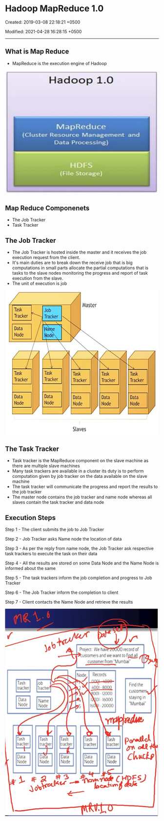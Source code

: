 # Hadoop MapReduce 1.0

Created: 2019-03-08 22:18:21 +0500

Modified: 2021-04-28 16:28:15 +0500

---

## What is Map Reduce

- MapReduce is the execution engine of Hadoop

![Hadoop 1.0 MapReduce (Cluster Resource Management and Data Processing) HDFS (File Storage) ](../../../media/Technologies-Apache-Hadoop-MapReduce-1.0-image1.jpg)

## Map Reduce Componenets

- The Job Tracker
- Task Tracker

## The Job Tracker

- The Job Tracker is hosted inside the master and it receives the job execution request from the client.
- It's main duties are to break down the receive job that is big computations in small parts allocate the partial computations that is tasks to the slave nodes monitoring the progress and report of task execution from the slave.
- The unit of execution is job

![Task Tracker Data Node Task Tracker Data Job Tracker ode Task Tracker Data Master Task Tracker Data Node Slaves Task Tracker Data Node Task Tracker Data Node ](../../../media/Technologies-Apache-Hadoop-MapReduce-1.0-image2.jpg)

## The Task Tracker

- Task tracker is the MapReduce component on the slave machine as there are multiple slave machines
- Many task trackers are available in a cluster its duty is to perform computation given by job tracker on the data available on the slave machine
- The task tracker will communicate the progress and report the results to the job tracker
- The master node contains the job tracker and name node whereas all slaves contain the task tracker and data node

## Execution Steps

Step 1 - The client submits the job to Job Tracker

Step 2 - Job Tracker asks Name node the location of data

Step 3 - As per the reply from name node, the Job Tracker ask respective task trackers to execute the task on their data

Step 4 - All the results are stored on some Data Node and the Name Node is informed about the same

Step 5 - The task trackers inform the job completion and progress to Job Tracker

Step 6 - The Job Tracker inform the completion to client

Step 7 - Client contacts the Name Node and retrieve the results

![00 record of Project • We hav ustomers and we want to flQll customer from "Mumbai" Node Records Tash tractær Data Node Tash tracker Data Node 0b racke Name Node Tash tra er Node Find the customer staying in "Mumbai" 5 4001 001 12000 16 1 QOOOO Task tracker Data Node Task tr acher Task tracker 01.2 ](../../../media/Technologies-Apache-Hadoop-MapReduce-1.0-image3.jpg)
